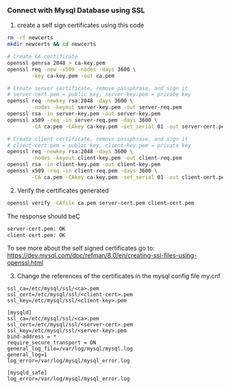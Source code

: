

### Connect with Mysql Database using SSL


1. create a self sign certificates using this code

```sh
rm -rf newcerts
mkdir newcerts && cd newcerts

# Create CA certificate
openssl genrsa 2048 > ca-key.pem
openssl req -new -x509 -nodes -days 3600 \
        -key ca-key.pem -out ca.pem

# Create server certificate, remove passphrase, and sign it
# server-cert.pem = public key, server-key.pem = private key
openssl req -newkey rsa:2048 -days 3600 \
        -nodes -keyout server-key.pem -out server-req.pem
openssl rsa -in server-key.pem -out server-key.pem
openssl x509 -req -in server-req.pem -days 3600 \
        -CA ca.pem -CAkey ca-key.pem -set_serial 01 -out server-cert.pem

# Create client certificate, remove passphrase, and sign it
# client-cert.pem = public key, client-key.pem = private key
openssl req -newkey rsa:2048 -days 3600 \
        -nodes -keyout client-key.pem -out client-req.pem
openssl rsa -in client-key.pem -out client-key.pem
openssl x509 -req -in client-req.pem -days 3600 \
        -CA ca.pem -CAkey ca-key.pem -set_serial 01 -out client-cert.pem
```
2. Verify the certificates generated

```sh
openssl verify -CAfile ca.pem server-cert.pem client-cert.pem
```

The response should beÇ

```sh
server-cert.pem: OK
client-cert.pem: OK
```

To see more about the self signed certificates go to: https://dev.mysql.com/doc/refman/8.0/en/creating-ssl-files-using-openssl.html

3. Change the references of the certificates in the mysql config file my.cnf

```
ssl_ca=/etc/mysql/ssl/<ca>.pem
ssl_cert=/etc/mysql/ssl/<client-cert>.pem
ssl_key=/etc/mysql/ssl/<client-key>.pem

[mysqld]
ssl_ca=/etc/mysql/ssl/<ca>.pem
ssl_cert=/etc/mysql/ssl/<server-cert>.pem
ssl_key=/etc/mysql/ssl/<server-key>.pem
bind-address = *
require_secure_transport = ON
general_log_file=/var/log/mysql/mysql.log
general_log=1
log_error=/var/log/mysql/mysql_error.log

[mysqld_safe]
log_error=/var/log/mysql/mysql_error.log

```
